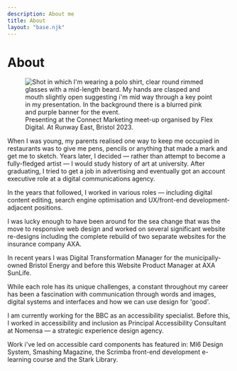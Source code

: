 ```yaml
---
description: About me
title: About 
layout: "base.njk"
---
```


# About

<figure class="about-figure">
<picture>
<source srcset="/images/presenting-connect-marketing-event.webp" type="image/webp">
<source srcset="/images/presenting-connect-marketing-event.jpeg" type="image/jpeg">
<img src="/images/presenting-connect-marketing-event.jpeg" alt="Shot in which I'm wearing a polo shirt, clear round rimmed glasses with a mid-length beard. My hands are clasped and mouth slightly open suggesting i'm mid way through a key point in my presentation. In the background there is a blurred pink and purple banner for the event.">
</picture>

<figcaption>
Presenting at the Connect Marketing meet-up organised by Flex Digital. At Runway East, Bristol 2023. 
</figcaption>
</figure>

When I was young, my parents realised one way to keep me occupied in restaurants was to give me pens, pencils or anything that made a mark and get me to sketch. Years later, I decided &mdash; rather than attempt to become a fully-fledged artist &mdash; I would study history of art at university. After graduating, I tried to get a job in advertising and eventually got an account executive role at a digital communications agency. 

In the years that followed, I worked in various roles &mdash; including digital content editing, search engine optimisation and UX/front-end development-adjacent positions.  

I was lucky enough to have been around for the sea change that was the move to responsive web design and worked on several significant website re-designs including the complete rebuild of two separate websites for the insurance company AXA. 

In recent years I was Digital Transformation Manager for the municipally-owned Bristol Energy and before this Website Product Manager at AXA SunLife.

While each role has its unique challenges, a constant throughout my career has been a fascination with communication through words and images, digital systems and interfaces and how we can use design for 'good'. 

I am currently working for the BBC as an accessibility specialist. Before this, I worked in accessibility and inclusion as Principal Accessibility Consultant at Nomensa &mdash; a strategic experience design agency.

Work i've led on accessible card components has featured in: MI6 Design System, Smashing Magazine, the Scrimba front-end development e-learning course and the Stark Library. 